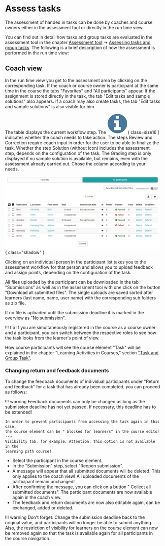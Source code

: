 # Assess tasks

The assessment of handed in tasks can be done by coaches and course owners
either in the assessment tool or directly in the run time view.

You can find out in detail how tasks and group tasks are evaluated in the
assessment tool in the chapter [Assessment
tool](../course_operation/Assessment_tool_-_overview.md) →
[Assessing tasks and group
tasks](../course_operation/Assessing_tasks_and_group_tasks.md).
The following is a brief description of how the assessment is performed in the
run time view:

## Coach view

In the run time view you get to the assessment area by clicking on the
corresponding task. If the coach or course owner is participant at the same
time in the course the tabs "Favorites" and "All participants" appear. If the
assignment is stored directly in the task, the tab "Edit tasks and sample
solutions" also appears. If a coach may also create tasks, the tab "Edit tasks
and sample solutions" is also visible for him.

The table displays the current workflow step. The ![](assets/action_needed.png){ class=size16 } indicates whether the coach needs to take action. The steps Review and Correction require coach input in order for the user to be able to finalize
the task. Whether the step Solution (without icon) includes the assessment
step, depends on the configuration of the task. The Grading step is only
displayed if no sample solution is available, but remains, even with the
assessment already carried out. Chose the column according to your needs.

![All participants](assets/task_correction.png){ class="shadow" }

Clicking on an individual person in the participant list takes you to the
assessment workflow for that person and allows you to upload feedback and
assign points, depending on the configuration of the task.

All files uploaded by the participant can be downloaded in the tab
"Submissions" as well as in the assessment tool with one click on the button
"Download all submitted files". The single uploads are saved sorted after
learners (last name, name, user name) with the corresponding sub folders as
zip file.

If no file is uploaded until the submission deadline it is marked in the
overview as "No submission".

  
!!! tip
    If you are simultaneously registered in the course as a course owner and
    a participant, you can switch between the respective roles to see how the task
    looks from the learner's point of view.

How course participants will see the course element "Task" will be explained
in the chapter "Learning Activities in Courses," section ["Task and Group
Task"](../learning_activities/Working_With_Course_Elements.md).

### Changing return and feedback documents

To change the feedback documents of individual participants under "Return and
feedback" for a task that has already been completed, you can proceed as
follows:

!!! warning
    Feedback documents can only be changed as long as the submission deadline has
    not yet passed. If necessary, this deadline has to be extended!

    In order to prevent participants from accessing the task again in this case,
    the course element can be " blocked for learners" in the course editor -->
    Visibility tab, for example. Attention: this option is not available in the
    learning path course!

- Select the participant in the course element.
- In the "Submission" step, select "Reopen submission".
- A message will appear that all submitted documents will be deleted. This only applies to the coach view! All uploaded documents of the participant remain unchanged!
- After confirming the message, you can click on a button " Collect all submitted documents". The participant documents are now available again in the coach view.
- The feedback and return documents are now also editable again, can be exchanged, added or deleted.

!!! warning
    Don't forget: Change the submission deadline back to the original value, and
    participants will no longer be able to submit anything. Also, the restriction
    of visibility for learners on the course element can now be removed again so
    that the task is available again for all participants in the course
    navigation.

